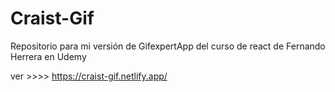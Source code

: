 # Craist-Gif

Repositorio para mi versión de GifexpertApp del curso de react de Fernando Herrera en Udemy

ver >>>> https://craist-gif.netlify.app/